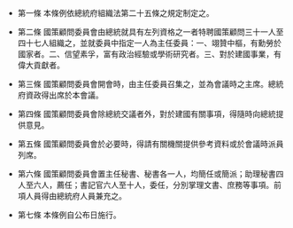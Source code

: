 * 第一條 本條例依總統府組織法第二十五條之規定制定之。

* 第二條 國策顧問委員會由總統就具有左列資格之一者特聘國策顧問三十一人至四十七人組織之，並就委員中指定一人為主任委員：一、翊贊中樞，有勳勞於國家者。二、信望素孚，富有政治經驗或學術研究者。三、對於建國事業，有偉大貢獻者。

* 第三條 國策顧問委員會開會時，由主任委員召集之，並為會議時之主席。總統府資政得出席於本會議。

* 第四條 國策顧問委員會除總統交議者外，對於建國有關事項，得隨時向總統提供意見。

* 第五條 國策顧問委員會於必要時，得請有關機關提供參考資料或於會議時派員列席。

* 第六條 國策顧問委員會置主任秘書、秘書各一人，均簡任或簡派；助理秘書四人至六人，薦任；書記官六人至十人，委任，分別掌理文書、庶務等事項。前項人員得由總統府人員兼充之。

* 第七條 本條例自公布日施行。

